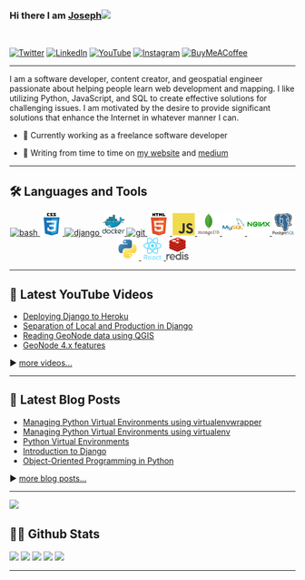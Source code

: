 ### Hi there I am [Joseph](https://linktr.ee/josephkariuki)<img src="https://raw.githubusercontent.com/MartinHeinz/MartinHeinz/master/wave.gif" width="30px">
<br/>

[![Twitter](https://img.shields.io/badge/Twitter-%231DA1F2.svg?style=for-the-badge&logo=Twitter&logoColor=white)](https://twitter.com/jkariscodes)
[![LinkedIn](https://img.shields.io/badge/linkedin-%230077B5.svg?style=for-the-badge&logo=linkedin&logoColor=white)](https://linkedin.com/in/josephkariuki)
[![YouTube](https://img.shields.io/badge/YouTube-%23FF0000.svg?style=for-the-badge&logo=YouTube&logoColor=white)](https://www.youtube.com/channel/UCGQiFQyfPSoOgVhLRiuEXTQ?sub_confirmation=1) 
[![Instagram](https://img.shields.io/badge/Instagram-E4405F?style=for-the-badge&logo=instagram&logoColor=white)](https://www.instagram.com/codekaraoke/) 
[![BuyMeACoffee](https://img.shields.io/badge/Buy%20Me%20a%20Coffee-ffdd00?style=for-the-badge&logo=buy-me-a-coffee&logoColor=black)](https://www.buymeacoffee.com/jkariukidev)

---

I am a software developer, content creator, and geospatial engineer passionate about helping people learn web development and mapping. I like utilizing Python, JavaScript, and SQL to create effective solutions for challenging issues. I am motivated by the desire to provide significant solutions that enhance the Internet in whatever manner I can.

- 🔭 Currently working as a freelance software developer

- 🌱 Writing from time to time on [my website](https://josephkariuki.com/articles/) and [medium](https://jkariukidev.medium.com)

---

## 🛠️ Languages and Tools

<p align="center"><a href="https://www.gnu.org/software/bash/" target="_blank" rel="noreferrer"> <img src="https://www.vectorlogo.zone/logos/gnu_bash/gnu_bash-icon.svg" alt="bash" width="40" height="40"/> </a> <a href="https://www.w3schools.com/css/" target="_blank" rel="noreferrer"> <img src="https://raw.githubusercontent.com/devicons/devicon/master/icons/css3/css3-original-wordmark.svg" alt="css3" width="40" height="40"/> </a> <a href="https://www.djangoproject.com/" target="_blank" rel="noreferrer"> <img src="https://avatars.githubusercontent.com/u/27804?s=200&v=4" alt="django" width="40" height="40"/> </a> <a href="https://www.docker.com/" target="_blank" rel="noreferrer"> <img src="https://raw.githubusercontent.com/devicons/devicon/master/icons/docker/docker-original-wordmark.svg" alt="docker" width="40" height="40"/> </a> <a href="https://git-scm.com/" target="_blank" rel="noreferrer"> <img src="https://www.vectorlogo.zone/logos/git-scm/git-scm-icon.svg" alt="git" width="40" height="40"/> </a> <a href="https://www.w3.org/html/" target="_blank" rel="noreferrer"> <img src="https://raw.githubusercontent.com/devicons/devicon/master/icons/html5/html5-original-wordmark.svg" alt="html5" width="40" height="40"/> </a> <a href="https://developer.mozilla.org/en-US/docs/Web/JavaScript" target="_blank" rel="noreferrer"> <img src="https://raw.githubusercontent.com/devicons/devicon/master/icons/javascript/javascript-original.svg" alt="javascript" width="40" height="40"/> </a> </a> <a href="https://www.mongodb.com/" target="_blank" rel="noreferrer"> <img src="https://raw.githubusercontent.com/devicons/devicon/master/icons/mongodb/mongodb-original-wordmark.svg" alt="mongodb" width="40" height="40"/> </a> <a href="https://www.mysql.com/" target="_blank" rel="noreferrer"> <img src="https://raw.githubusercontent.com/devicons/devicon/master/icons/mysql/mysql-original-wordmark.svg" alt="mysql" width="40" height="40"/> </a> <a href="https://www.nginx.com" target="_blank" rel="noreferrer"> <img src="https://raw.githubusercontent.com/devicons/devicon/master/icons/nginx/nginx-original.svg" alt="nginx" width="40" height="40"/> </a> <a href="https://www.postgresql.org" target="_blank" rel="noreferrer"> <img src="https://raw.githubusercontent.com/devicons/devicon/master/icons/postgresql/postgresql-original-wordmark.svg" alt="postgresql" width="40" height="40"/> </a> <a href="https://www.python.org" target="_blank" rel="noreferrer"> <img src="https://raw.githubusercontent.com/devicons/devicon/master/icons/python/python-original.svg" alt="python" width="40" height="40"/> </a> <a href="https://reactjs.org/" target="_blank" rel="noreferrer"> <img src="https://raw.githubusercontent.com/devicons/devicon/master/icons/react/react-original-wordmark.svg" alt="react" width="40" height="40"/> </a> <a href="https://redis.io" target="_blank" rel="noreferrer"> <img src="https://raw.githubusercontent.com/devicons/devicon/master/icons/redis/redis-original-wordmark.svg" alt="redis" width="40" height="40"/> </a></p>

---

## 📝 Latest YouTube Videos

<!-- YOUTUBE-VIDEOS-LIST:START -->
- [Deploying Django to Heroku](https://www.youtube.com/watch?v=KjYjRvDN63k)
- [Separation of Local and Production in Django](https://www.youtube.com/watch?v=6WkaonDbLPk)
- [Reading GeoNode data using QGIS](https://www.youtube.com/watch?v=QqNZVDByyWo)
- [GeoNode 4.x features](https://www.youtube.com/watch?v=nH7x63rbArM)
<!-- YOUTUBE-VIDEOS-LIST:END -->

▶️ [more videos...](https://www.youtube.com/channel/UCGQiFQyfPSoOgVhLRiuEXTQ?sub_confirmation=1)

---

## 📝 Latest Blog Posts

<!-- BLOG-POST-LIST:START -->
- [Managing Python Virtual Environments using virtualenvwrapper](https://medium.com/@jkariukidev/managing-python-virtual-environments-using-virtualenvwrapper-9c6ebde27ee4)
- [Managing Python Virtual Environments using virtualenv](https://jkariukidev.medium.com/managing-python-virtual-environments-using-virtualenv-6bf22351b7a)
- [Python Virtual Environments](https://josephkariuki.com/python-virtual-environments-8d55822b/)
- [Introduction to Django](https://josephkariuki.com/introduction-to-django-e5f85ad0/)
- [Object-Oriented Programming in Python](https://josephkariuki.com/object-oriented-programming-in-python-1d5727c9/)
<!-- BLOG-POST-LIST:END -->
▶️ [more blog posts...](https://josephkariuki.com/articles/)

---

![](https://komarev.com/ghpvc/?username=jkariscodes&style=flat-square)

## 👨‍💻 Github Stats
![](http://github-profile-summary-cards.vercel.app/api/cards/profile-details?username=jkariscodes&theme=city_lights)
![](http://github-profile-summary-cards.vercel.app/api/cards/repos-per-language?username=jkariscodes&theme=city_lights)
![](http://github-profile-summary-cards.vercel.app/api/cards/most-commit-language?username=jkariscodes&theme=city_lights) 
![](http://github-profile-summary-cards.vercel.app/api/cards/stats?username=jkariscodes&theme=city_lights) 
![](http://github-profile-summary-cards.vercel.app/api/cards/productive-time?username=jkariscodes&theme=city_lights&utcOffset=3) 

---
